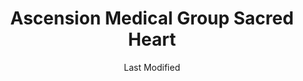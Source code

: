 ---
layout: location-page
date: Last Modified
description: "Local COVID-19 testing is available at Ascension Medical Group Sacred Heart in Pensacola, Florida, USA."
permalink: "locations/florida/pensacola/ascension-medical-group-sacred-heart-1/"
tags:
  - locations
  - florida
title: Ascension Medical Group Sacred Heart 
uniqueName: ascension-medical-group-sacred-heart-1
state: Florida
stateAbbr: FL
hood: "Brownsville"
address: "3200 W. DeSoto st"
city: "Pensacola"
zip: "32505"
zipsNearby: "32530 32531 32533 32535 32536 32537 32539 32434 32540 32541 32550 32542 32547 32548 32549 32560 32561 32562 32563 32566 32564 32565 32567 32568 32544 32569 32570 32571 32572 32583 32577 32578 32588 32501 32502 32503 32504 32505 32506 32507 32508 32509 32511 32512 32513 32514 32516 32520 32521 32522 32523 32524 32526 32534 32559 32590 32591 32592 32459 32579 32580 36502 36503 36504 36505 36507 36511 36426 36427 36429 36432 36523 36525 36526 36527 36577 36528 36530 36532 36533 36441 36535 36536 36542 36547 36543 36549 36551 36555 36601 36602 36603 36604 36605 36606 36607 36608 36609 36610 36611 36612 36613 36615 36616 36617 36618 36619 36625 36628 36630 36633 36640 36641 36644 36652 36660 36663 36670 36671 36675 36685 36688 36689 36691 36693 36695 36559 36561 36562 36564 36454 36473 36567 36574 36571 36572 36576 36578 36579 36580 36582 36590 36483 36621 36622 36690" 
mapUrl: "http://maps.apple.com/?q=Ascension+Medical+Group+Sacred+Heart&address=3200+W+DeSoto+st,Pensacola,Florida,32505"
locationType: Drive-thru or walk-in
phone: "850-746-2684"
website: "https://healthcare.ascension.org/Specialty%20Care/Coronavirus"
onlineBooking: undefined
closed: undefined
closedUpdate: June 30th, 2020
notes: "Requires phone screen."
days: M, Tu, Th
hours: 9AM-1PM
ctaMessage: Learn more
ctaUrl: "https://healthcare.ascension.org/Specialty%20Care/Coronavirus"
---